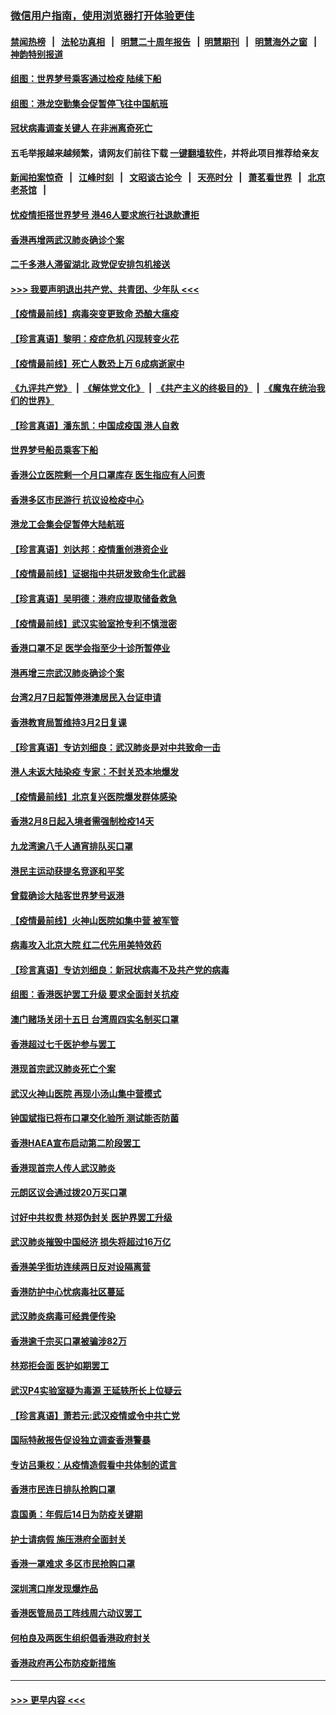 ### [微信用户指南，使用浏览器打开体验更佳](https://github.com/gfw-breaker/banned-news1/blob/master/indexes/wechat-guide.md?t=0)
#### [禁闻热榜](热点新闻.md?t=0)  &nbsp;&nbsp;|&nbsp;&nbsp; [法轮功真相](https://github.com/gfw-breaker/truth/blob/master/README.md?t=0) &nbsp;&nbsp;|&nbsp;&nbsp; [明慧二十周年报告](https://github.com/gfw-breaker/mh-reports/blob/master/README.md?t=0) &nbsp;&nbsp;|&nbsp;&nbsp;[明慧期刊](https://github.com/gfw-breaker/mh-qikan) &nbsp;&nbsp;|&nbsp;&nbsp; [明慧海外之窗](https://github.com/gfw-breaker/mh-news/blob/master/README.md?t=0) &nbsp;&nbsp;|&nbsp;&nbsp; [神韵特别报道](https://github.com/gfw-breaker/mh-news/blob/master/shenyun.md?t=0)
#### [组图：世界梦号乘客通过检疫 陆续下船](../pages/nsc415/n11858302.md?t=02111522) 
#### [组图：港龙空勤集会促暂停飞往中国航班](../pages/nsc415/n11858190.md?t=02111522) 
#### [冠状病毒调查关键人 在非洲离奇死亡](../pages/nsc415/n11859798.md?t=02111522) 
#### 五毛举报越来越频繁，请网友们前往下载 [一键翻墙软件](https://github.com/gfw-breaker/ssr-accounts)，并将此项目推荐给亲友
#### [新闻拍案惊奇](https://github.com/gfw-breaker/banned-news1/blob/master/pages/link4.md) &nbsp;&nbsp;|&nbsp;&nbsp; [江峰时刻](https://github.com/gfw-breaker/banned-news1/blob/master/pages/link4.md) &nbsp;&nbsp;|&nbsp;&nbsp; [文昭谈古论今](https://github.com/gfw-breaker/banned-news1/blob/master/pages/link4.md) &nbsp;&nbsp;|&nbsp;&nbsp; [天亮时分](https://github.com/gfw-breaker/banned-news1/blob/master/pages/link4.md) &nbsp;&nbsp;|&nbsp;&nbsp; [萧茗看世界](https://github.com/gfw-breaker/banned-news1/blob/master/pages/link4.md) &nbsp;&nbsp;|&nbsp;&nbsp; [北京老茶馆](https://github.com/gfw-breaker/banned-news1/blob/master/pages/link4.md) &nbsp;&nbsp;|&nbsp;&nbsp; 
#### [忧疫情拒搭世界梦号 港46人要求旅行社退款遭拒](../pages/nsc415/n11859849.md?t=02111522) 
#### [香港再增两武汉肺炎确诊个案](../pages/nsc415/n11859833.md?t=02111522) 
#### [二千多港人滞留湖北 政党促安排包机接送](../pages/nsc415/n11859831.md?t=02111522) 
#### [>>> 我要声明退出共产党、共青团、少年队 <<<](https://github.com/begood0513/goodnews/blob/master/quit/letter.md) 
#### [【疫情最前线】病毒突变更致命 恐酿大瘟疫](../pages/nsc415/n11859604.md?t=02111522) 
#### [【珍言真语】黎明：疫症危机 闪现转变火花](../pages/nsc415/n11859199.md?t=02111522) 
#### [【疫情最前线】死亡人数恐上万 6成病逝家中](../pages/nsc415/n11856687.md?t=02111522) 
#### [《九评共产党》](https://github.com/begood0513/9ping.md/blob/master/README.md) &nbsp;|&nbsp; [《解体党文化》](../../../../jtdwh.md/blob/master/README.md)  &nbsp;|&nbsp; [《共产主义的终极目的》](../../../../gczydzjmd.md/blob/master/README.md) &nbsp;|&nbsp; [《魔鬼在统治我们的世界》](../../../../mgztzwmdsj.md/blob/master/README.md) 
#### [【珍言真语】潘东凯：中国成疫国 港人自救](../pages/nsc415/n11856962.md?t=02111522) 
#### [世界梦号船员乘客下船](../pages/nsc415/n11856883.md?t=02111522) 
#### [香港公立医院剩一个月口罩库存 医生指应有人问责](../pages/nsc415/n11856875.md?t=02111522) 
#### [香港多区市民游行 抗议设检疫中心](../pages/nsc415/n11856866.md?t=02111522) 
#### [港龙工会集会促暂停大陆航班](../pages/nsc415/n11856840.md?t=02111522) 
#### [【珍言真语】刘达邦：疫情重创港资企业](../pages/nsc415/n11854274.md?t=02111522) 
#### [【疫情最前线】证据指中共研发致命生化武器](../pages/nsc415/n11853087.md?t=02111522) 
#### [【珍言真语】吴明德：港府应提取储备救急](../pages/nsc415/n11852734.md?t=02111522) 
#### [【疫情最前线】武汉实验室抢专利不慎泄密](../pages/nsc415/n11850310.md?t=02111522) 
#### [香港口罩不足 医学会指至少十诊所暂停业](../pages/nsc415/n11850301.md?t=02111522) 
#### [港再增三宗武汉肺炎确诊个案](../pages/nsc415/n11850328.md?t=02111522) 
#### [台湾2月7日起暂停港澳居民入台证申请](../pages/nsc415/n11850304.md?t=02111522) 
#### [香港教育局暂维持3月2日复课](../pages/nsc415/n11850260.md?t=02111522) 
#### [【珍言真语】专访刘细良：武汉肺炎是对中共致命一击](../pages/nsc415/n11849934.md?t=02111522) 
#### [港人未返大陆染疫 专家：不封关恐本地爆发](../pages/nsc415/n11848021.md?t=02111522) 
#### [【疫情最前线】北京复兴医院爆发群体感染](../pages/nsc415/n11847626.md?t=02111522) 
#### [香港2月8日起入境者需强制检疫14天](../pages/nsc415/n11847658.md?t=02111522) 
#### [九龙湾逾八千人通宵排队买口罩](../pages/nsc415/n11847647.md?t=02111522) 
#### [港民主运动获提名竞逐和平奖](../pages/nsc415/n11847633.md?t=02111522) 
#### [曾载确诊大陆客世界梦号返港](../pages/nsc415/n11847608.md?t=02111522) 
#### [【疫情最前线】火神山医院如集中营 被军管](../pages/nsc415/n11847524.md?t=02111522) 
#### [病毒攻入北京大院 红二代先用美特效药](../pages/nsc415/n11847427.md?t=02111522) 
#### [【珍言真语】专访刘细良：新冠状病毒不及共产党的病毒](../pages/nsc415/n11847164.md?t=02111522) 
#### [组图：香港医护罢工升级 要求全面封关抗疫](../pages/nsc415/n11844107.md?t=02111522) 
#### [澳门赌场关闭十五日 台湾周四实名制买口罩](../pages/nsc415/n11845083.md?t=02111522) 
#### [香港超过七千医护参与罢工](../pages/nsc415/n11845051.md?t=02111522) 
#### [港现首宗武汉肺炎死亡个案](../pages/nsc415/n11844998.md?t=02111522) 
#### [武汉火神山医院 再现小汤山集中营模式](../pages/nsc415/n11844763.md?t=02111522) 
#### [钟国斌指已将布口罩交化验所 测试能否防菌](../pages/nsc415/n11842783.md?t=02111522) 
#### [香港HAEA宣布启动第二阶段罢工](../pages/nsc415/n11842723.md?t=02111522) 
#### [香港现首宗人传人武汉肺炎](../pages/nsc415/n11842766.md?t=02111522) 
#### [元朗区议会通过拨20万买口罩](../pages/nsc415/n11842754.md?t=02111522) 
#### [讨好中共权贵 林郑伪封关 医护界罢工升级](../pages/nsc415/n11842359.md?t=02111522) 
#### [武汉肺炎摧毁中国经济 损失将超过16万亿](../pages/nsc415/n11839723.md?t=02111522) 
#### [香港美孚街坊连续两日反对设隔离营](../pages/nsc415/n11839962.md?t=02111522) 
#### [香港防护中心忧病毒社区蔓延](../pages/nsc415/n11839933.md?t=02111522) 
#### [武汉肺炎病毒可经粪便传染](../pages/nsc415/n11839939.md?t=02111522) 
#### [香港逾千宗买口罩被骗涉82万](../pages/nsc415/n11839914.md?t=02111522) 
#### [林郑拒会面 医护如期罢工](../pages/nsc415/n11839892.md?t=02111522) 
#### [武汉P4实验室疑为毒源 王延轶所长上位疑云](../pages/nsc415/n11835543.md?t=02111522) 
#### [【珍言真语】萧若元:武汉疫情或令中共亡党](../pages/nsc415/n11829394.md?t=02111522) 
#### [国际特赦报告促设独立调查香港警暴](../pages/nsc415/n11833845.md?t=02111522) 
#### [专访吕秉权：从疫情造假看中共体制的谎言](../pages/nsc415/n11833813.md?t=02111522) 
#### [香港市民连日排队抢购口罩](../pages/nsc415/n11833794.md?t=02111522) 
#### [袁国勇：年假后14日为防疫关键期](../pages/nsc415/n11831088.md?t=02111522) 
#### [护士请病假 施压港府全面封关](../pages/nsc415/n11831030.md?t=02111522) 
#### [香港一罩难求 多区市民抢购口罩](../pages/nsc415/n11831002.md?t=02111522) 
#### [深圳湾口岸发现爆炸品](../pages/nsc415/n11828802.md?t=02111522) 
#### [香港医管局员工阵线周六动议罢工](../pages/nsc415/n11828762.md?t=02111522) 
#### [何柏良及两医生组织倡香港政府封关](../pages/nsc415/n11828749.md?t=02111522) 
#### [香港政府再公布防疫新措施](../pages/nsc415/n11828716.md?t=02111522) 

----
#### [ >>> 更早内容 <<< ](../indexes/nsc415-earlier.md)
